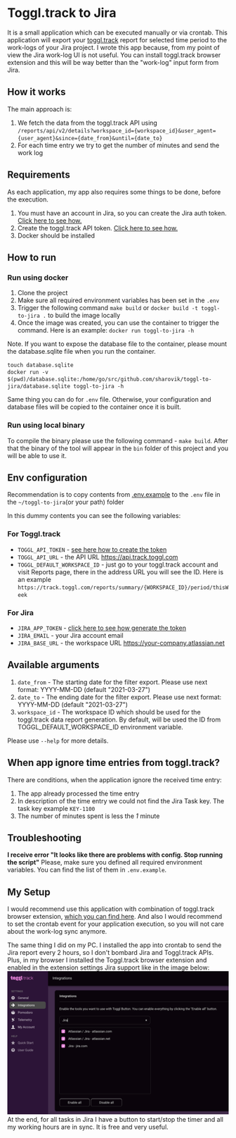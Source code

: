 # Toggl.track to Jira

It is a small application which can be executed manually or via crontab. This application will export your [toggl.track](https://toggl.com/track/) report for selected time period to the work-logs of your Jira project. 
I wrote this app because, from my point of view the Jira work-log UI is not useful. You can install toggl.track browser extension and this will be way better than the "work-log" input form from Jira.


## How it works
The main approach is:
1. We fetch the data from the toggl.track API using `/reports/api/v2/details?workspace_id={workspace_id}&user_agent={user_agent}&since={date_from}&until={date_to}`
2. For each time entry we try to get the number of minutes and send the work log

## Requirements
As each application, my app also requires some things to be done, before the execution.
1. You must have an account in Jira, so you can create the Jira auth token. [Click here to see how.](src/documentation/create-jira-auth-token.md)
2. Create the toggl.track API token. [Click here to see how.](src/documentation/create-toggl-api-token.md)
3. Docker should be installed

## How to run 

### Run using docker
1. Clone the project
2. Make sure all required environment variables has been set in the `.env`
3. Trigger the following command `make build` or `docker build -t toggl-to-jira .` to build the image locally
4. Once the image was created, you can use the container to trigger the command. Here is an example: `docker run toggl-to-jira -h`

Note. If you want to expose the database file to the container, please mount the database.sqlite file when you run the container.
```shell
touch database.sqlite
docker run -v $(pwd)/database.sqlite:/home/go/src/github.com/sharovik/toggl-to-jira/database.sqlite toggl-to-jira -h
```
Same thing you can do for `.env` file. Otherwise, your configuration and database files will be copied to the container once it is built.

### Run using local binary
To compile the binary please use the following command - `make build`. After that the binary of the tool will appear in the `bin` folder of this project and you will be able to use it.

## Env configuration
Recommendation is to copy contents from [.env.example](https://github.com/sharovik/toggl-to-jira/blob/master/.env.example) to the `.env` file in the `~/toggl-to-jira`(or your path) folder

In this dummy contents you can see the following variables:

### For Toggl.track
* `TOGGL_API_TOKEN` - [see here how to create the token](src/documentation/create-toggl-api-token.md) 
* `TOGGL_API_URL` - the API URL https://api.track.toggl.com
* `TOGGL_DEFAULT_WORKSPACE_ID` - just go to your toggl.track account and visit Reports page, there in the address URL you will see the ID. Here is an example `https://track.toggl.com/reports/summary/{WORKSPACE_ID}/period/thisWeek`

### For Jira
* `JIRA_APP_TOKEN` - [click here to see how generate the token](src/documentation/create-jira-auth-token.md)
* `JIRA_EMAIL` - your Jira account email
* `JIRA_BASE_URL` - the workspace URL https://your-company.atlassian.net

## Available arguments
1. `date_from` - The starting date for the filter export. Please use next format: YYYY-MM-DD (default "2021-03-27")
2. `date_to` - The ending date for the filter export. Please use next format: YYYY-MM-DD (default "2021-03-27")
3. `workspace_id` - The workspace ID which should be used for the toggl.track data report generation. By default, will be used the ID from TOGGL_DEFAULT_WORKSPACE_ID environment variable.

Please use `--help` for more details.

## When app ignore time entries from toggl.track?
There are conditions, when the application ignore the received time entry:

1. The app already processed the time entry
2. In description of the time entry we could not find the Jira Task key. The task key example `KEY-1100`
3. The number of minutes spent is less the *1* minute

## Troubleshooting

**I receive error "It looks like there are problems with config. Stop running the script"** 
Please, make sure you defined all required environment variables. You can find the list of them in `.env.example`.

## My Setup
I would recommend use this application with combination of toggl.track browser extension, [which you can find here](https://toggl.com/track/jira-time-tracking/). And also I would recommend to set the crontab event for your application execution, so you will not care about the work-log sync anymore. 

The same thing I did on my PC. I installed the app into crontab to send the Jira report every 2 hours, so I don't bombard Jira and Toggl.track APIs. Plus, in my browser I installed the Toggl.track browser extension and enabled in the extension settings Jira support like in the image below:
![enable-jira](src/documentation/images/toggl-extension-enable-jira.png)
At the end, for all tasks in Jira I have a button to start/stop the timer and all my working hours are in sync. It is free and very useful. 
